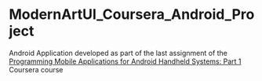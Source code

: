 # ModernArtUI_Coursera_Android_Project
Android Application developed as part of the last assignment of the [Programming Mobile Applications for Android Handheld Systems: Part 1](https://www.coursera.org/learn/android-programming) Coursera course
